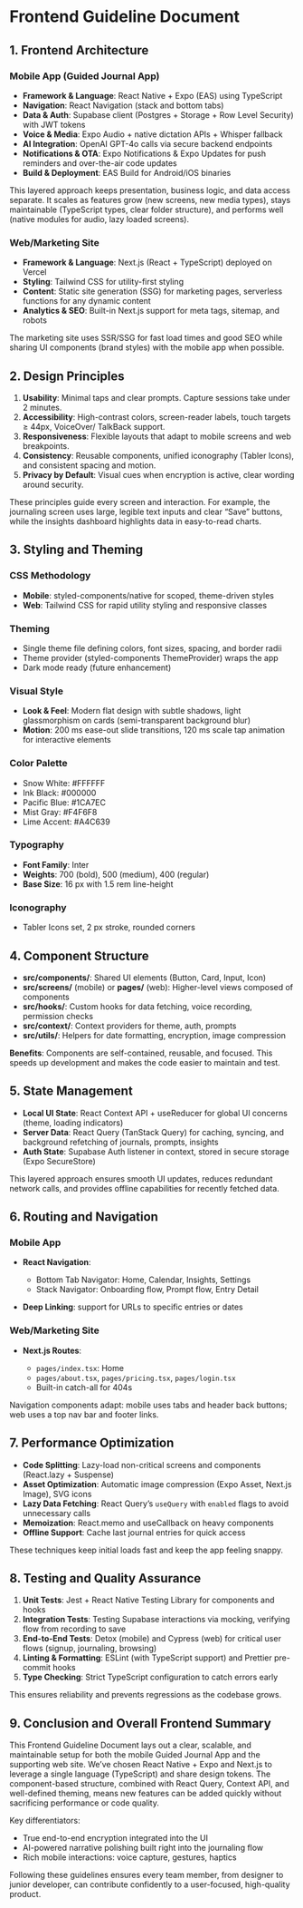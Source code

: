 # Frontend Guideline Document

## 1. Frontend Architecture

### Mobile App (Guided Journal App)

*   **Framework & Language**: React Native + Expo (EAS) using TypeScript
*   **Navigation**: React Navigation (stack and bottom tabs)
*   **Data & Auth**: Supabase client (Postgres + Storage + Row Level Security) with JWT tokens
*   **Voice & Media**: Expo Audio + native dictation APIs + Whisper fallback
*   **AI Integration**: OpenAI GPT-4o calls via secure backend endpoints
*   **Notifications & OTA**: Expo Notifications & Expo Updates for push reminders and over-the-air code updates
*   **Build & Deployment**: EAS Build for Android/iOS binaries

This layered approach keeps presentation, business logic, and data access separate. It scales as features grow (new screens, new media types), stays maintainable (TypeScript types, clear folder structure), and performs well (native modules for audio, lazy loaded screens).

### Web/Marketing Site

*   **Framework & Language**: Next.js (React + TypeScript) deployed on Vercel
*   **Styling**: Tailwind CSS for utility-first styling
*   **Content**: Static site generation (SSG) for marketing pages, serverless functions for any dynamic content
*   **Analytics & SEO**: Built-in Next.js support for meta tags, sitemap, and robots

The marketing site uses SSR/SSG for fast load times and good SEO while sharing UI components (brand styles) with the mobile app when possible.

## 2. Design Principles

1.  **Usability**: Minimal taps and clear prompts. Capture sessions take under 2 minutes.
2.  **Accessibility**: High-contrast colors, screen-reader labels, touch targets ≥ 44px, VoiceOver/ TalkBack support.
3.  **Responsiveness**: Flexible layouts that adapt to mobile screens and web breakpoints.
4.  **Consistency**: Reusable components, unified iconography (Tabler Icons), and consistent spacing and motion.
5.  **Privacy by Default**: Visual cues when encryption is active, clear wording around security.

These principles guide every screen and interaction. For example, the journaling screen uses large, legible text inputs and clear “Save” buttons, while the insights dashboard highlights data in easy-to-read charts.

## 3. Styling and Theming

### CSS Methodology

*   **Mobile**: styled-components/native for scoped, theme-driven styles
*   **Web**: Tailwind CSS for rapid utility styling and responsive classes

### Theming

*   Single theme file defining colors, font sizes, spacing, and border radii
*   Theme provider (styled-components ThemeProvider) wraps the app
*   Dark mode ready (future enhancement)

### Visual Style

*   **Look & Feel**: Modern flat design with subtle shadows, light glassmorphism on cards (semi-transparent background blur)
*   **Motion**: 200 ms ease-out slide transitions, 120 ms scale tap animation for interactive elements

### Color Palette

*   Snow White: #FFFFFF
*   Ink Black: #000000
*   Pacific Blue: #1CA7EC
*   Mist Gray: #F4F6F8
*   Lime Accent: #A4C639

### Typography

*   **Font Family**: Inter
*   **Weights**: 700 (bold), 500 (medium), 400 (regular)
*   **Base Size**: 16 px with 1.5 rem line-height

### Iconography

*   Tabler Icons set, 2 px stroke, rounded corners

## 4. Component Structure

*   **src/components/**: Shared UI elements (Button, Card, Input, Icon)
*   **src/screens/** (mobile) or **pages/** (web): Higher-level views composed of components
*   **src/hooks/**: Custom hooks for data fetching, voice recording, permission checks
*   **src/context/**: Context providers for theme, auth, prompts
*   **src/utils/**: Helpers for date formatting, encryption, image compression

**Benefits**: Components are self-contained, reusable, and focused. This speeds up development and makes the code easier to maintain and test.

## 5. State Management

*   **Local UI State**: React Context API + useReducer for global UI concerns (theme, loading indicators)
*   **Server Data**: React Query (TanStack Query) for caching, syncing, and background refetching of journals, prompts, insights
*   **Auth State**: Supabase Auth listener in context, stored in secure storage (Expo SecureStore)

This layered approach ensures smooth UI updates, reduces redundant network calls, and provides offline capabilities for recently fetched data.

## 6. Routing and Navigation

### Mobile App

*   **React Navigation**:

    *   Bottom Tab Navigator: Home, Calendar, Insights, Settings
    *   Stack Navigator: Onboarding flow, Prompt flow, Entry Detail

*   **Deep Linking**: support for URLs to specific entries or dates

### Web/Marketing Site

*   **Next.js Routes**:

    *   `pages/index.tsx`: Home
    *   `pages/about.tsx`, `pages/pricing.tsx`, `pages/login.tsx`
    *   Built-in catch-all for 404s

Navigation components adapt: mobile uses tabs and header back buttons; web uses a top nav bar and footer links.

## 7. Performance Optimization

*   **Code Splitting**: Lazy-load non-critical screens and components (React.lazy + Suspense)
*   **Asset Optimization**: Automatic image compression (Expo Asset, Next.js Image), SVG icons
*   **Lazy Data Fetching**: React Query’s `useQuery` with `enabled` flags to avoid unnecessary calls
*   **Memoization**: React.memo and useCallback on heavy components
*   **Offline Support**: Cache last journal entries for quick access

These techniques keep initial loads fast and keep the app feeling snappy.

## 8. Testing and Quality Assurance

1.  **Unit Tests**: Jest + React Native Testing Library for components and hooks
2.  **Integration Tests**: Testing Supabase interactions via mocking, verifying flow from recording to save
3.  **End-to-End Tests**: Detox (mobile) and Cypress (web) for critical user flows (signup, journaling, browsing)
4.  **Linting & Formatting**: ESLint (with TypeScript support) and Prettier pre-commit hooks
5.  **Type Checking**: Strict TypeScript configuration to catch errors early

This ensures reliability and prevents regressions as the codebase grows.

## 9. Conclusion and Overall Frontend Summary

This Frontend Guideline Document lays out a clear, scalable, and maintainable setup for both the mobile Guided Journal App and the supporting web site. We’ve chosen React Native + Expo and Next.js to leverage a single language (TypeScript) and share design tokens. The component-based structure, combined with React Query, Context API, and well-defined theming, means new features can be added quickly without sacrificing performance or code quality.

Key differentiators:

*   True end-to-end encryption integrated into the UI
*   AI-powered narrative polishing built right into the journaling flow
*   Rich mobile interactions: voice capture, gestures, haptics

Following these guidelines ensures every team member, from designer to junior developer, can contribute confidently to a user-focused, high-quality product.
